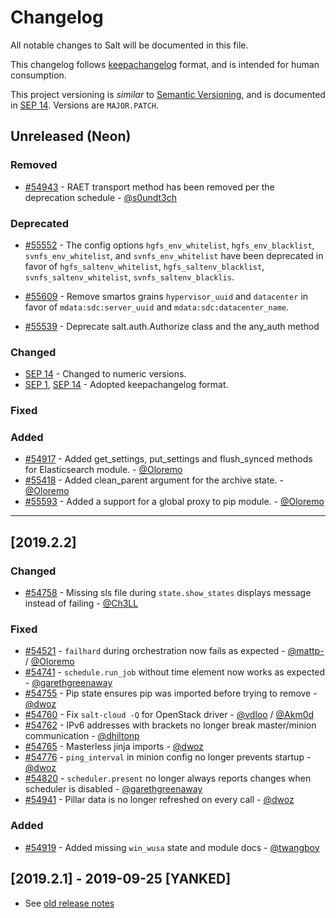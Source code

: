 # Changelog
All notable changes to Salt will be documented in this file.

This changelog follows [keepachangelog](https://keepachangelog.com/en/1.0.0/) format, and is intended for human consumption.

This project versioning is *similar* to [Semantic Versioning](https://semver.org), and is documented in [SEP 14](https://github.com/saltstack/salt-enhancement-proposals/pull/20/files).
Versions are `MAJOR.PATCH`.

## Unreleased (Neon)

### Removed

- [#54943](https://github.com/saltstack/salt/pull/54943) - RAET transport method has been removed per the deprecation schedule - [@s0undt3ch](https://github.com/s0undt3ch)

### Deprecated
- [#55552](https://github.com/saltstack/salt/pull/55552) - The config options `hgfs_env_whitelist`, `hgfs_env_blacklist`, `svnfs_env_whitelist`, and `svnfs_env_whitelist` have been deprecated in favor of `hgfs_saltenv_whitelist`, `hgfs_saltenv_blacklist`, `svnfs_saltenv_whitelist`, `svnfs_saltenv_blacklis`.

- [#55609](https://github.com/saltstack/salt/pull/55609) - Remove smartos grains `hypervisor_uuid` and `datacenter` in favor of `mdata:sdc:server_uuid` and `mdata:sdc:datacenter_name`.
- [#55539](https://github.com/saltstack/salt/pull/55539) - Deprecate salt.auth.Authorize class and the any_auth method


### Changed

- [SEP 14](https://github.com/saltstack/salt-enhancement-proposals/pull/20) - Changed to numeric versions.
- [SEP 1](https://github.com/saltstack/salt-enhancement-proposals/blob/master/accepted/0001-changelog-format.md), [SEP 14](https://github.com/saltstack/salt-enhancement-proposals/pull/20) - Adopted keepachangelog format.

### Fixed

### Added

- [#54917](https://github.com/saltstack/salt/pull/54917) - Added get_settings, put_settings and flush_synced methods for Elasticsearch module. - [@Oloremo](https://github.com/Oloremo)
- [#55418](https://github.com/saltstack/salt/pull/55418) - Added clean_parent argument for the archive state. - [@Oloremo](https://github.com/Oloremo)
- [#55593](https://github.com/saltstack/salt/issues/55593) - Added a support for a global proxy to pip module. - [@Oloremo](https://github.com/Oloremo)

---

## [2019.2.2]

### Changed

- [#54758](https://github.com/saltstack/salt/issues/54758) - Missing sls file during `state.show_states` displays message instead of failing - [@Ch3LL](https://github.com/Ch3LL) 

### Fixed

- [#54521](https://github.com/saltstack/salt/issues/54521) - `failhard` during orchestration now fails as expected - [@mattp-](https://github.com/mattp-) / [@Oloremo](https://github.com/Oloremo)  
- [#54741](https://github.com/saltstack/salt/issues/54741) - `schedule.run_job` without time element now works as expected - [@garethgreenaway](https://github.com/garethgreenaway)
- [#54755](https://github.com/saltstack/salt/issues/54755) - Pip state ensures pip was imported before trying to remove - [@dwoz](https://github.com/dwoz)
- [#54760](https://github.com/saltstack/salt/issues/54760) - Fix `salt-cloud -Q` for OpenStack driver - [@vdloo](https://github.com/vdloo) / [@Akm0d](https://github.com/Akm0d)
- [#54762](https://github.com/saltstack/salt/issues/54762) - IPv6 addresses with brackets no longer break master/minion communication - [@dhiltonp](https://github.com/dhiltonp)
- [#54765](https://github.com/saltstack/salt/issues/54765) - Masterless jinja imports - [@dwoz](https://github.com/dwoz)
- [#54776](https://github.com/saltstack/salt/issues/54776) - `ping_interval` in minion config no longer prevents startup - [@dwoz](https://github.com/dwoz)
- [#54820](https://github.com/saltstack/salt/issues/54820) - `scheduler.present` no longer always reports changes when scheduler is disabled - [@garethgreenaway](https://github.com/garethgreenaway)
- [#54941](https://github.com/saltstack/salt/issues/54941) - Pillar data is no longer refreshed on every call - [@dwoz](https://github.com/dwoz)


### Added

- [#54919](https://github.com/saltstack/salt/pull/54919) - Added missing `win_wusa` state and module docs - [@twangboy](https://github.com/twangboy)

## [2019.2.1] - 2019-09-25 [YANKED]


- See [old release notes](https://docs.saltstack.com/en/latest/topics/releases/2019.2.1.html) 
